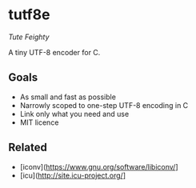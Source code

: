 # tutf8e

  *Tute Feighty*

  A tiny UTF-8 encoder for C.

## Goals

  * As small and fast as possible
  * Narrowly scoped to one-step UTF-8 encoding in C
  * Link only what you need and use
  * MIT licence

## Related

  * [iconv](https://www.gnu.org/software/libiconv/]
  * [icu](http://site.icu-project.org/]
